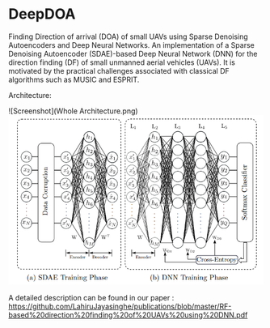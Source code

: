 # DeepDOA
Finding Direction of arrival (DOA) of small UAVs using Sparse Denoising Autoencoders and Deep Neural Networks. An implementation of a Sparse Denoising Autoencoder (SDAE)-based Deep Neural Network (DNN) for the direction finding (DF) of small unmanned aerial vehicles (UAVs). It is motivated by the practical challenges associated with classical DF algorithms such as MUSIC and ESPRIT. 

Architecture:

![Screenshot](Whole Architecture.png)
![Screenshot](Training.png)

A detailed description can be found in our paper : https://github.com/LahiruJayasinghe/publications/blob/master/RF-based%20direction%20finding%20of%20UAVs%20using%20DNN.pdf 
